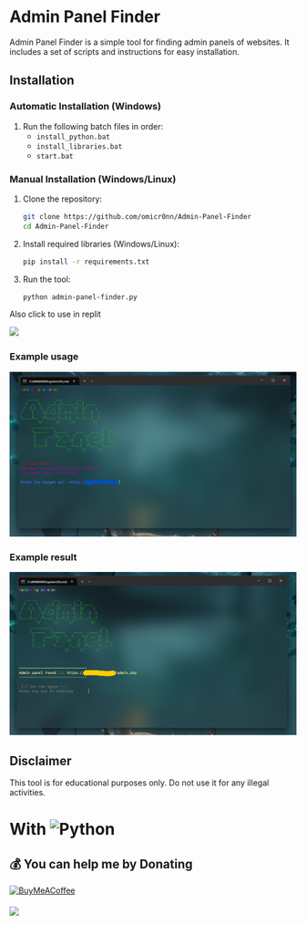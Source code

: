 # Admin Panel Finder

Admin Panel Finder is a simple tool for finding admin panels of websites. It includes a set of scripts and instructions for easy installation.

## Installation

### Automatic Installation (Windows)

1. Run the following batch files in order:
    - `install_python.bat` 
    - `install_libraries.bat`
    - `start.bat`

### Manual Installation (Windows/Linux)
 
1. Clone the repository:
    ```bash
    git clone https://github.com/omicr0nn/Admin-Panel-Finder
    cd Admin-Panel-Finder
    ```

2. Install required libraries (Windows/Linux):
    ```bash
    pip install -r requirements.txt
    ```

3. Run the tool:
    ```bash
    python admin-panel-finder.py
    ```

Also click to use in replit
<p align="left"><a href="https://replit.com/@omicr0n/Admin-Panel-Finder"><img src="https://skillicons.dev/icons?i=replit"></a></p>


### Example usage
![Windows](https://github.com/omicr0nn/Admin-Panel-Finder/blob/main/images/adminpanel1.png)

### Example result
![Windows](https://github.com/omicr0nn/Admin-Panel-Finder/blob/main/images/adminpanel2.png)

## Disclaimer

This tool is for educational purposes only. Do not use it for any illegal activities.


# With ![Python](https://img.shields.io/badge/python-3670A0?style=for-the-badge&logo=python&logoColor=ffdd54)

  ## 💰 You can help me by Donating
  [![BuyMeACoffee](https://img.shields.io/badge/Buy%20Me%20a%20Coffee-ffdd00?style=for-the-badge&logo=buy-me-a-coffee&logoColor=black)](https://www.buymeacoffee.com/omicr0n) 
####
[![](https://visitcount.itsvg.in/api?id=omicr0nn&icon=3&color=0)](https://visitcount.itsvg.in)
